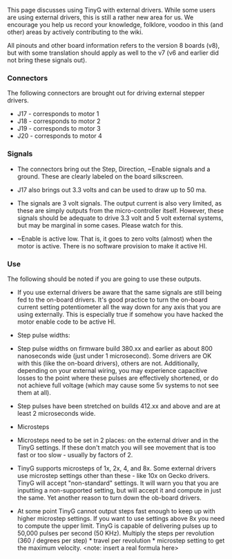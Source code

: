 This page discusses using TinyG with external drivers. While some users are using external drivers, this is still a rather new area for us. We encourage you help us record your knowledge, folklore, voodoo in this (and other) areas by actively contributing to the wiki.

All pinouts and other board information refers to the version 8 boards (v8), but with some translation should apply as well to the v7 (v6 and earlier did not bring these signals out).

### Connectors
The following connectors are brought out for driving external stepper drivers.

* J17 - corresponds to motor 1
* J18 - corresponds to motor 2
* J19 - corresponds to motor 3
* J20 - corresponds to motor 4

### Signals
* The connectors bring out the Step, Direction, ~Enable signals and a ground. These are clearly labeled on the board silkscreen.

* J17 also brings out 3.3 volts and can be used to draw up to 50 ma.

* The signals are 3 volt signals. The output current is also very limited, as these are simply outputs from the micro-controller itself. However, these signals should be adequate to drive 3.3 volt and 5 volt external systems, but may be marginal in some cases. Please watch for this.

* ~Enable is active low. That is, it goes to zero volts (almost) when the motor is active. There is no software provision to make it active HI.

### Use
The following should be noted if you are going to use these outputs.

* If you use external drivers be aware that the same signals are still being fed to the on-board drivers. It's good practice to turn the on-board current setting potentiometer all the way down for any axis that you are using externally. This is especially true if somehow you have hacked the motor enable code to be active HI.

* Step pulse widths:
 * Step pulse widths on firmware build 380.xx and earlier as about 800 nanoseconds wide (just under 1 microsecond). Some drivers are OK with this (like the on-board drivers), others are not. Additionally, depending on your external wiring, you may experience capacitive losses to the point where these pulses are effectively shortened, or do not achieve full voltage (which may cause some 5v systems to not see them at all).
 * Step pulses have been stretched on builds 412.xx and above and are at least 2 microseconds wide.

* Microsteps 
 * Microsteps need to be set in 2 places: on the external driver and in the TinyG settings. If these don't match you will see movement that is too fast or too slow - usually by factors of 2. 
 * TinyG supports microsteps of 1x, 2x, 4, and 8x. Some external drivers use microstep settings other than these - like 10x on Gecko drivers. TinyG will accept "non-standard" settings. It will warn you that you are inputting a non-supported setting, but will accept it and compute in just the same. Yet another reason to turn down the ob-board drivers.
 * At some point TinyG cannot output steps fast enough to keep up with higher microstep settings. If you want to use settings above 8x you need to compute the upper limit. TinyG is capable of delivering pulses up to 50,000 pulses per second (50 KHz). Multiply the steps per revolution (360 / degrees per step) * travel per revolution * microstep setting to get the maximum velocity. <note: insert a real formula here>

